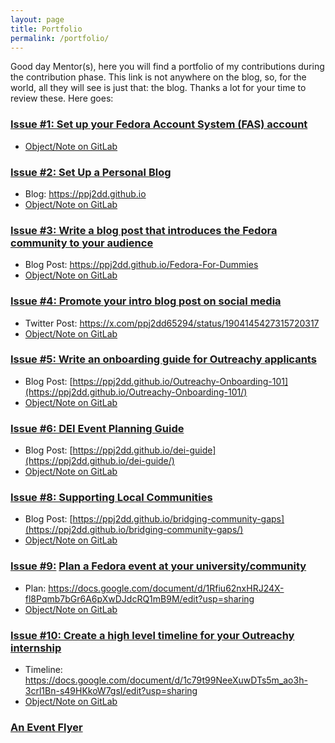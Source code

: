 ```yaml
---
layout: page
title: Portfolio
permalink: /portfolio/
---
```


Good day Mentor(s), here you will find a portfolio of my contributions during the contribution phase. This link is not anywhere on the blog, so, for the world, all they will see is just that: the blog. Thanks a lot for your time to review these. Here goes:

### [Issue #1: Set up your Fedora Account System (FAS) account](https://gitlab.com/fedora/dei/outreachy-internship/-/issues/1)

- [Object/Note on GitLab](https://gitlab.com/fedora/dei/outreachy-internship/-/issues/1#note_2412235626)

### [Issue #2: Set Up a Personal Blog](https://gitlab.com/fedora/dei/outreachy-internship/-/issues/2)

- Blog: <https://ppj2dd.github.io>
- [Object/Note on GitLab](https://gitlab.com/fedora/dei/outreachy-internship/-/issues/2#note_2412832920)

### [Issue #3: Write a blog post that introduces the Fedora community to your audience](https://gitlab.com/fedora/dei/outreachy-internship/-/issues/3)

- Blog Post: <https://ppj2dd.github.io/Fedora-For-Dummies>
- [Object/Note on GitLab](https://gitlab.com/fedora/dei/outreachy-internship/-/issues/3#note_2413113462)

### [Issue #4: Promote your intro blog post on social media](https://gitlab.com/fedora/dei/outreachy-internship/-/issues/4)

- Twitter Post: <https://x.com/ppj2dd65294/status/1904145427315720317>
- [Object/Note on GitLab](https://gitlab.com/fedora/dei/outreachy-internship/-/issues/4#note_2413150662)

### [Issue #5: Write an onboarding guide for Outreachy applicants](https://gitlab.com/fedora/dei/outreachy-internship/-/issues/5)

- Blog Post: [https://ppj2dd.github.io/Outreachy-Onboarding-101](https://ppj2dd.github.io/Outreachy-Onboarding-101/)
- [Object/Note on GitLab](https://gitlab.com/fedora/dei/outreachy-internship/-/issues/5#note_2414443840)

### [Issue #6: DEI Event Planning Guide](https://gitlab.com/fedora/dei/outreachy-internship/-/issues/6)

- Blog Post: [https://ppj2dd.github.io/dei-guide](https://ppj2dd.github.io/dei-guide/)
- [Object/Note on GitLab](https://gitlab.com/fedora/dei/outreachy-internship/-/issues/6#note_2427611909)

### [Issue #8: Supporting Local Communities](https://gitlab.com/fedora/dei/outreachy-internship/-/issues/8)

- Blog Post: [https://ppj2dd.github.io/bridging-community-gaps](https://ppj2dd.github.io/bridging-community-gaps/)
- [Object/Note on GitLab](https://gitlab.com/fedora/dei/outreachy-internship/-/issues/8#note_2433946952)

### [Issue #9:](https://gitlab.com/fedora/dei/outreachy-internship/-/issues/9) [Plan a Fedora event at your university/community](https://gitlab.com/fedora/dei/outreachy-internship/-/issues/9#top)

- Plan: <https://docs.google.com/document/d/1Rfiu62nxHRJ24X-fl8Pqmb7bGr6A6pXwDJdcRQ1mB9M/edit?usp=sharing>
- [Object/Note on GitLab](https://gitlab.com/fedora/dei/outreachy-internship/-/issues/9#note_2425150114)

### [Issue #10: Create a high level timeline for your Outreachy internship](https://gitlab.com/fedora/dei/outreachy-internship/-/issues/10)

- Timeline: <https://docs.google.com/document/d/1c79t99NeeXuwDTs5m_ao3h-3crl1Bn-s49HKkoW7gsI/edit?usp=sharing>
- [Object/Note on GitLab](https://gitlab.com/fedora/dei/outreachy-internship/-/issues/10#note_2425335488)

### [An Event Flyer](https://github.com/ppj2dd/ppj2dd.github.io/blob/master/images/FedoraImmersionMonth.png)

